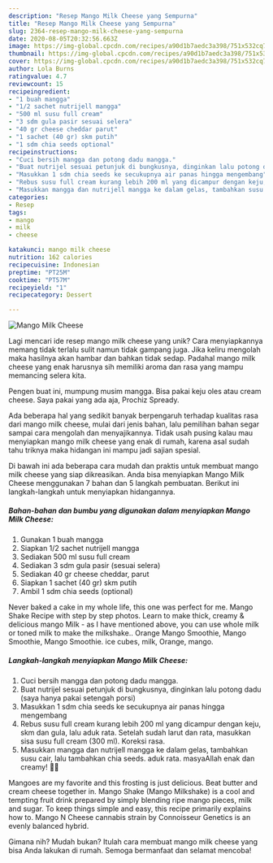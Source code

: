 ```yaml
---
description: "Resep Mango Milk Cheese yang Sempurna"
title: "Resep Mango Milk Cheese yang Sempurna"
slug: 2364-resep-mango-milk-cheese-yang-sempurna
date: 2020-08-05T20:32:56.663Z
image: https://img-global.cpcdn.com/recipes/a90d1b7aedc3a398/751x532cq70/mango-milk-cheese-foto-resep-utama.jpg
thumbnail: https://img-global.cpcdn.com/recipes/a90d1b7aedc3a398/751x532cq70/mango-milk-cheese-foto-resep-utama.jpg
cover: https://img-global.cpcdn.com/recipes/a90d1b7aedc3a398/751x532cq70/mango-milk-cheese-foto-resep-utama.jpg
author: Lola Burns
ratingvalue: 4.7
reviewcount: 15
recipeingredient:
- "1 buah mangga"
- "1/2 sachet nutrijell mangga"
- "500 ml susu full cream"
- "3 sdm gula pasir sesuai selera"
- "40 gr cheese cheddar parut"
- "1 sachet (40 gr) skm putih"
- "1 sdm chia seeds optional"
recipeinstructions:
- "Cuci bersih mangga dan potong dadu mangga."
- "Buat nutrijel sesuai petunjuk di bungkusnya, dinginkan lalu potong dadu (saya hanya pakai setengah porsi)"
- "Masukkan 1 sdm chia seeds ke secukupnya air panas hingga mengembang"
- "Rebus susu full cream kurang lebih 200 ml yang dicampur dengan keju, skm dan gula, lalu aduk rata. Setelah sudah larut dan rata, masukkan sisa susu full cream (300 ml). Koreksi rasa."
- "Masukkan mangga dan nutrijell mangga ke dalam gelas, tambahkan susu cair, lalu tambahkan chia seeds. aduk rata. masyaAllah enak dan creamy! 🌻✨"
categories:
- Resep
tags:
- mango
- milk
- cheese

katakunci: mango milk cheese 
nutrition: 162 calories
recipecuisine: Indonesian
preptime: "PT25M"
cooktime: "PT57M"
recipeyield: "1"
recipecategory: Dessert

---
```



![Mango Milk Cheese](https://img-global.cpcdn.com/recipes/a90d1b7aedc3a398/751x532cq70/mango-milk-cheese-foto-resep-utama.jpg)

Lagi mencari ide resep mango milk cheese yang unik? Cara menyiapkannya memang tidak terlalu sulit namun tidak gampang juga. Jika keliru mengolah maka hasilnya akan hambar dan bahkan tidak sedap. Padahal mango milk cheese yang enak harusnya sih memiliki aroma dan rasa yang mampu memancing selera kita.

Pengen buat ini, mumpung musim mangga. Bisa pakai keju oles atau cream cheese. Saya pakai yang ada aja, Prochiz Spready.

Ada beberapa hal yang sedikit banyak berpengaruh terhadap kualitas rasa dari mango milk cheese, mulai dari jenis bahan, lalu pemilihan bahan segar sampai cara mengolah dan menyajikannya. Tidak usah pusing kalau mau menyiapkan mango milk cheese yang enak di rumah, karena asal sudah tahu triknya maka hidangan ini mampu jadi sajian spesial.


Di bawah ini ada beberapa cara mudah dan praktis untuk membuat mango milk cheese yang siap dikreasikan. Anda bisa menyiapkan Mango Milk Cheese menggunakan 7 bahan dan 5 langkah pembuatan. Berikut ini langkah-langkah untuk menyiapkan hidangannya.

<!--inarticleads1-->

##### Bahan-bahan dan bumbu yang digunakan dalam menyiapkan Mango Milk Cheese:

1. Gunakan 1 buah mangga
1. Siapkan 1/2 sachet nutrijell mangga
1. Sediakan 500 ml susu full cream
1. Sediakan 3 sdm gula pasir (sesuai selera)
1. Sediakan 40 gr cheese cheddar, parut
1. Siapkan 1 sachet (40 gr) skm putih
1. Ambil 1 sdm chia seeds (optional)


Never baked a cake in my whole life, this one was perfect for me. Mango Shake Recipe with step by step photos. Learn to make thick, creamy &amp; delicious mango Milk - as I have mentioned above, you can use whole milk or toned milk to make the milkshake.. Orange Mango Smoothie, Mango Smoothie, Mango Smoothie. ice cubes, milk, Orange, mango. 

<!--inarticleads2-->

##### Langkah-langkah menyiapkan Mango Milk Cheese:

1. Cuci bersih mangga dan potong dadu mangga.
1. Buat nutrijel sesuai petunjuk di bungkusnya, dinginkan lalu potong dadu (saya hanya pakai setengah porsi)
1. Masukkan 1 sdm chia seeds ke secukupnya air panas hingga mengembang
1. Rebus susu full cream kurang lebih 200 ml yang dicampur dengan keju, skm dan gula, lalu aduk rata. Setelah sudah larut dan rata, masukkan sisa susu full cream (300 ml). Koreksi rasa.
1. Masukkan mangga dan nutrijell mangga ke dalam gelas, tambahkan susu cair, lalu tambahkan chia seeds. aduk rata. masyaAllah enak dan creamy! 🌻✨


Mangoes are my favorite and this frosting is just delicious. Beat butter and cream cheese together in. Mango Shake (Mango Milkshake) is a cool and tempting fruit drink prepared by simply blending ripe mango pieces, milk and sugar. To keep things simple and easy, this recipe primarily explains how to. Mango N Cheese cannabis strain by Connoisseur Genetics is an evenly balanced hybrid. 

Gimana nih? Mudah bukan? Itulah cara membuat mango milk cheese yang bisa Anda lakukan di rumah. Semoga bermanfaat dan selamat mencoba!
